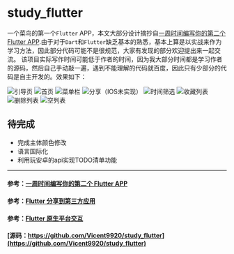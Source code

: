 # study_flutter

一个菜鸟的第一个```Flutter``` APP，本文大部分设计摘抄自[一周时间编写你的第二个 Flutter APP](https://juejin.im/post/5cbbef1151882532826e7f0c).由于对于```Dart```和```Flutter```缺乏基本的熟悉，基本上算是以实战来作为学习方法，因此部分代码可能不是很规范，大家有发现的部分欢迎提出来一起交流。
该项目实际写作时间可能低于作者的时间，因为我大部分时间都是学习作者的源码，然后自己手动敲一遍，遇到不能理解的代码就百度，因此只有少部分的代码是自主开发的。效果如下：

![引导页](./screen_capute/study_flutter1.jpg)
![首页](./screen_capute/study_flutter2.jpg)
![菜单栏](./screen_capute/study_flutter3.jpg)
![分享（IOS未实现）](./screen_capute/study_flutter5.jpg)
![时间筛选](./screen_capute/study_flutter6.jpg)
![收藏列表](./screen_capute/study_flutter4.jpg)
![删除列表](./screen_capute/study_flutter7.jpg)
![空列表](./screen_capute/study_flutter8.jpg)


## 待完成

 * 完成主体颜色修改
 * 语言国际化
 * 利用玩安卓的api实现TODO清单功能
 
 ---
 
#### 参考：[一周时间编写你的第二个 Flutter APP](https://juejin.im/post/5cbbef1151882532826e7f0c)
#### 参考：[Flutter 分享到第三方应用](https://github.com/zhouteng0217/ShareExtend)
#### 参考：[Flutter 原生平台交互](https://blog.csdn.net/duo_shine/article/details/81280954)

#### [源码：https://github.com/Vicent9920/study_flutter](https://github.com/Vicent9920/study_flutter)
